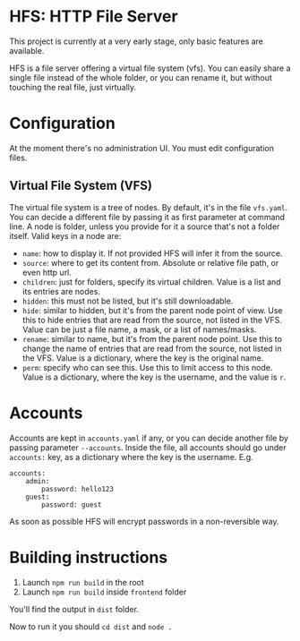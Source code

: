 # HFS: HTTP File Server

This project is currently at a very early stage, only basic features are available.

HFS is a file server offering a virtual file system (vfs).
You can easily share a single file instead of the whole folder,
or you can rename it, but without touching the real file, just virtually.

# Configuration

At the moment there's no administration UI. You must edit configuration files.

## Virtual File System (VFS)

The virtual file system is a tree of nodes.
By default, it's in the file `vfs.yaml`.
You can decide a different file by passing it as first parameter at command line.
A node is folder, unless you provide for it a source that's not a folder itself.
Valid keys in a node are: 
- `name`: how to display it. If not provided HFS will infer it from the source.  
- `source`: where to get its content from. Absolute or relative file path, or even http url.
- `children`: just for folders, specify its virtual children.
     Value is a list and its entries are nodes.  
- `hidden`: this must not be listed, but it's still downloadable.
- `hide`: similar to hidden, but it's from the parent node point of view.
     Use this to hide entries that are read from the source, not listed in the VFS.
     Value can be just a file name, a mask, or a list of names/masks. 
- `rename`: similar to name, but it's  from the parent node point.
     Use this to change the name of  entries that are read from the source, not listed in the VFS.
     Value is a dictionary, where the key is the original name.   
- `perm`: specify who can see this.
     Use this to limit access to this node.
     Value is a dictionary, where the key is the username, and the value is `r`.    

# Accounts

Accounts are kept in `accounts.yaml` if any, or you can decide another file by passing parameter `--accounts`.
Inside the file, all accounts should go under `accounts:` key, as a dictionary where the key is the username.
E.g.
```
accounts:
    admin:
        password: hello123
    guest:
        password: guest    
```

As soon as possible HFS will encrypt passwords in a non-reversible way.

# Building instructions

1. Launch `npm run build` in the root
2. Launch `npm run build` inside `frontend` folder

You'll find the output in `dist` folder.

Now to run it you should `cd dist` and `node .`
